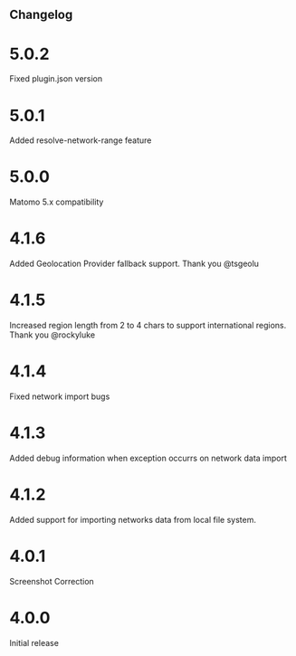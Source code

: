 ## Changelog

# 5.0.2
Fixed plugin.json version

# 5.0.1
Added resolve-network-range feature

# 5.0.0
Matomo 5.x compatibility

# 4.1.6
Added Geolocation Provider fallback support. Thank you  @tsgeolu

# 4.1.5
Increased region length from 2 to 4 chars to support international regions. Thank you @rockyluke

# 4.1.4
Fixed network import bugs

# 4.1.3
Added debug information when exception occurrs on network data import

# 4.1.2
Added support for importing networks data from local file system.

# 4.0.1
Screenshot Correction

# 4.0.0
Initial release
